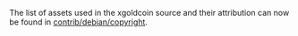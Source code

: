 The list of assets used in the xgoldcoin source and their attribution can now be found in [contrib/debian/copyright](../contrib/debian/copyright).
